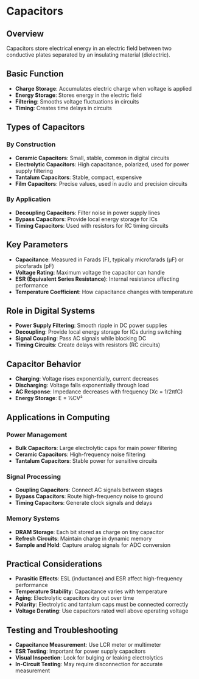 # Capacitors

## Overview
Capacitors store electrical energy in an electric field between two conductive plates separated by an insulating material (dielectric).

## Basic Function
- **Charge Storage**: Accumulates electric charge when voltage is applied
- **Energy Storage**: Stores energy in the electric field
- **Filtering**: Smooths voltage fluctuations in circuits
- **Timing**: Creates time delays in circuits

## Types of Capacitors

### By Construction
- **Ceramic Capacitors**: Small, stable, common in digital circuits
- **Electrolytic Capacitors**: High capacitance, polarized, used for power supply filtering
- **Tantalum Capacitors**: Stable, compact, expensive
- **Film Capacitors**: Precise values, used in audio and precision circuits

### By Application
- **Decoupling Capacitors**: Filter noise in power supply lines
- **Bypass Capacitors**: Provide local energy storage for ICs
- **Timing Capacitors**: Used with resistors for RC timing circuits

## Key Parameters
- **Capacitance**: Measured in Farads (F), typically microfarads (μF) or picofarads (pF)
- **Voltage Rating**: Maximum voltage the capacitor can handle
- **ESR (Equivalent Series Resistance)**: Internal resistance affecting performance
- **Temperature Coefficient**: How capacitance changes with temperature

## Role in Digital Systems
- **Power Supply Filtering**: Smooth ripple in DC power supplies
- **Decoupling**: Provide local energy storage for ICs during switching
- **Signal Coupling**: Pass AC signals while blocking DC
- **Timing Circuits**: Create delays with resistors (RC circuits)

## Capacitor Behavior
- **Charging**: Voltage rises exponentially, current decreases
- **Discharging**: Voltage falls exponentially through load
- **AC Response**: Impedance decreases with frequency (Xc = 1/2πfC)
- **Energy Storage**: E = ½CV²

## Applications in Computing
### Power Management
- **Bulk Capacitors**: Large electrolytic caps for main power filtering
- **Ceramic Capacitors**: High-frequency noise filtering
- **Tantalum Capacitors**: Stable power for sensitive circuits

### Signal Processing
- **Coupling Capacitors**: Connect AC signals between stages
- **Bypass Capacitors**: Route high-frequency noise to ground
- **Timing Capacitors**: Generate clock signals and delays

### Memory Systems
- **DRAM Storage**: Each bit stored as charge on tiny capacitor
- **Refresh Circuits**: Maintain charge in dynamic memory
- **Sample and Hold**: Capture analog signals for ADC conversion

## Practical Considerations
- **Parasitic Effects**: ESL (inductance) and ESR affect high-frequency performance
- **Temperature Stability**: Capacitance varies with temperature
- **Aging**: Electrolytic capacitors dry out over time
- **Polarity**: Electrolytic and tantalum caps must be connected correctly
- **Voltage Derating**: Use capacitors rated well above operating voltage

## Testing and Troubleshooting
- **Capacitance Measurement**: Use LCR meter or multimeter
- **ESR Testing**: Important for power supply capacitors
- **Visual Inspection**: Look for bulging or leaking electrolytics
- **In-Circuit Testing**: May require disconnection for accurate measurement
